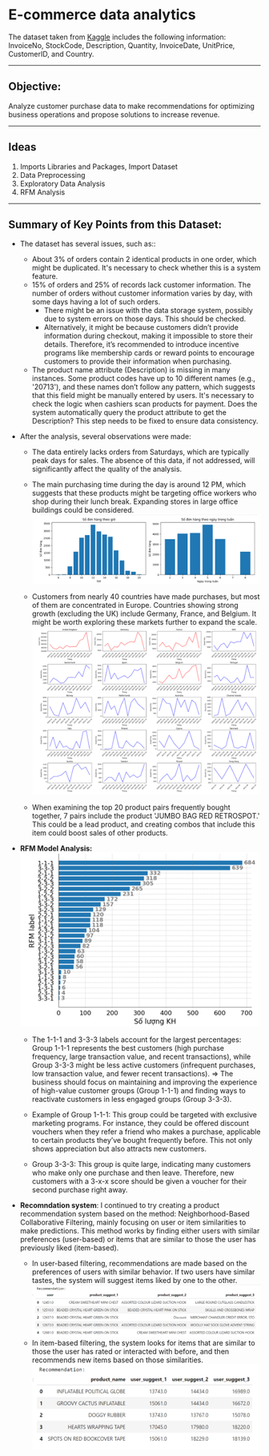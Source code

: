 # E-commerce data analytics

The dataset taken from [Kaggle](https://www.kaggle.com/datasets/carrie1/ecommerce-data) includes the following information: InvoiceNo, StockCode, Description, Quantity, InvoiceDate, UnitPrice, CustomerID, and Country.

---

## **Objective**:

Analyze customer purchase data to make recommendations for optimizing business operations and propose solutions to increase revenue.

---

## **Ideas**

1. Imports Libraries and Packages, Import Dataset
2. Data Preprocessing
3. Exploratory Data Analysis
4. RFM Analysis

---

## **Summary of Key Points from this Dataset:**

- The dataset has several issues, such as::
  - About 3% of orders contain 2 identical products in one order, which might be duplicated. It's necessary to check whether this is a system feature.
  - 15% of orders and 25% of records lack customer information. The number of orders without customer information varies by day, with some days having a lot of such orders.
    - There might be an issue with the data storage system, possibly due to system errors on those days. This should be checked.
    - Alternatively, it might be because customers didn’t provide information during checkout, making it impossible to store their details. Therefore, it’s recommended to introduce incentive programs like membership cards or reward points to encourage customers to provide their information when purchasing.
  - The product name attribute (Description) is missing in many instances. Some product codes have up to 10 different names (e.g., '20713'), and these names don’t follow any pattern, which suggests that this field might be manually entered by users. It's necessary to check the logic when cashiers scan products for payment. Does the system automatically query the product attribute to get the Description? This step needs to be fixed to ensure data consistency.
- After the analysis, several observations were made:

  - The data entirely lacks orders from Saturdays, which are typically peak days for sales. The absence of this data, if not addressed, will significantly affect the quality of the analysis.
  - The main purchasing time during the day is around 12 PM, which suggests that these products might be targeting office workers who shop during their lunch break. Expanding stores in large office buildings could be considered.
    ![Alt text](https://github.com/cuongng-99/eda-ecommerce-data/blob/main/image-results/order-distribution.png?raw=true)

  - Customers from nearly 40 countries have made purchases, but most of them are concentrated in Europe. Countries showing strong growth (excluding the UK) include Germany, France, and Belgium. It might be worth exploring these markets further to expand the scale.
    ![Alt text](https://github.com/cuongng-99/eda-ecommerce-data/blob/main/image-results/order-by-country.png?raw=true)

  - When examining the top 20 product pairs frequently bought together, 7 pairs include the product 'JUMBO BAG RED RETROSPOT.' This could be a lead product, and creating combos that include this item could boost sales of other products.

- **RFM Model Analysis:**
  ![Alt text](https://github.com/cuongng-99/eda-ecommerce-data/blob/main/image-results/rfm-model.png?raw=true)

  - The 1-1-1 and 3-3-3 labels account for the largest percentages: Group 1-1-1 represents the best customers (high purchase frequency, large transaction value, and recent transactions), while Group 3-3-3 might be less active customers (infrequent purchases, low transaction value, and fewer recent transactions).
    => The business should focus on maintaining and improving the experience of high-value customer groups (Group 1-1-1) and finding ways to reactivate customers in less engaged groups (Group 3-3-3).

  - Example of Group 1-1-1: This group could be targeted with exclusive marketing programs. For instance, they could be offered discount vouchers when they refer a friend who makes a purchase, applicable to certain products they’ve bought frequently before. This not only shows appreciation but also attracts new customers.
  - Group 3-3-3: This group is quite large, indicating many customers who make only one purchase and then leave. Therefore, new customers with a 3-x-x score should be given a voucher for their second purchase right away.

- **Recomndation system**:
  I continued to try creating a product recommendation system based on the method: Neighborhood-Based Collaborative Filtering, mainly focusing on user or item similarities to make predictions. This method works by finding either users with similar preferences (user-based) or items that are similar to those the user has previously liked (item-based).
  - In user-based filtering, recommendations are made based on the preferences of users with similar behavior. If two users have similar tastes, the system will suggest items liked by one to the other.
    ![Alt text](image-results/rcm-uu.png)
  - In item-based filtering, the system looks for items that are similar to those the user has rated or interacted with before, and then recommends new items based on those similarities.
    ![Alt text](image-results/rcm-ii.png)
